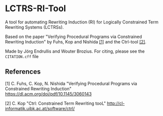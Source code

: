 # LCTRS-RI-Tool
A tool for automating Rewriting Induction (RI) for Logically Constrained Term Rewriting Systems (LCTRSs).

Based on the paper "Verifying Procedural Programs via Constrained Rewriting Induction" by Fuhs, Kop and Nishida [[1]](#1) and the Ctrl-tool [[2]](#2).

Made by Jörg Endrullis and Wouter Brozius.
For citing, please see the `CITATION.cff` file

## References
<a id="1">[1]</a> 
C. Fuhs, C. Kop, N. Nishida
"Verifying Procedural Programs via Constrained Rewriting Induction"
https://dl.acm.org/doi/pdf/10.1145/3060143 

<a id="2">[2]</a>
C. Kop
"Ctrl: Constrained Term Rewriting tooL"
http://cl-informatik.uibk.ac.at/software/ctrl/ 
